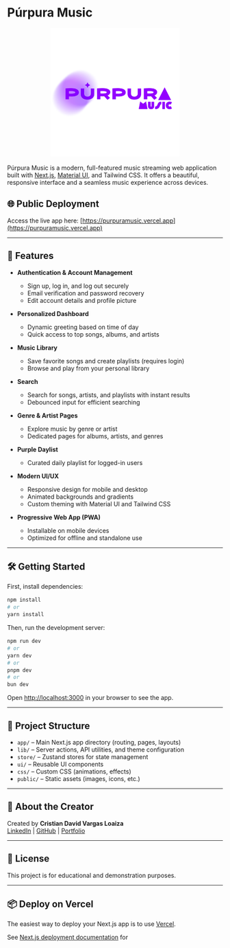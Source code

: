 # Púrpura Music

<p align="center">
  <img alt="VS Code in action" src="public/purpura-entire-logo.png" width="300">
</p>

Púrpura Music is a modern, full-featured music streaming web application built with [Next.js](https://nextjs.org), [Material UI](https://mui.com/), and Tailwind CSS. It offers a beautiful, responsive interface and a seamless music experience across devices.

## 🌐 Public Deployment

Access the live app here: [https://purpuramusic.vercel.app](https://purpuramusic.vercel.app) 

---

## 🚀 Features

- **Authentication & Account Management**
  - Sign up, log in, and log out securely
  - Email verification and password recovery
  - Edit account details and profile picture

- **Personalized Dashboard**
  - Dynamic greeting based on time of day
  - Quick access to top songs, albums, and artists

- **Music Library**
  - Save favorite songs and create playlists (requires login)
  - Browse and play from your personal library

- **Search**
  - Search for songs, artists, and playlists with instant results
  - Debounced input for efficient searching

- **Genre & Artist Pages**
  - Explore music by genre or artist
  - Dedicated pages for albums, artists, and genres

- **Purple Daylist**
  - Curated daily playlist for logged-in users

- **Modern UI/UX**
  - Responsive design for mobile and desktop
  - Animated backgrounds and gradients
  - Custom theming with Material UI and Tailwind CSS

- **Progressive Web App (PWA)**
  - Installable on mobile devices
  - Optimized for offline and standalone use


---

## 🛠️ Getting Started

First, install dependencies:

```bash
npm install
# or
yarn install
```

Then, run the development server:

```bash
npm run dev
# or
yarn dev
# or
pnpm dev
# or
bun dev
```

Open [http://localhost:3000](http://localhost:3000) in your browser to see the app.

---

## 📁 Project Structure

- `app/` – Main Next.js app directory (routing, pages, layouts)
- `lib/` – Server actions, API utilities, and theme configuration
- `store/` – Zustand stores for state management
- `ui/` – Reusable UI components
- `css/` – Custom CSS (animations, effects)
- `public/` – Static assets (images, icons, etc.)

---

## 👤 About the Creator

Created by **Cristian David Vargas Loaiza**  
[LinkedIn](https://www.linkedin.com/in/cristian-david-vargas-loaiza-982314271) | [GitHub](https://github.com/CrisD314159) | [Portfolio](https://crisdev-pi.vercel.app)

---

## 📄 License

This project is for educational and demonstration purposes.

---

## 📦 Deploy on Vercel

The easiest way to deploy your Next.js app is to use [Vercel](https://vercel.com/new?utm_medium=default-template&filter=next.js&utm_source=create-next-app&utm_campaign=create-next-app-readme).

See [Next.js deployment documentation](https://nextjs.org/docs/app/building-your-application/deploying) for